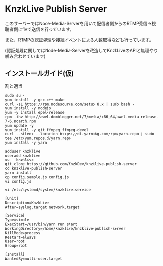 # KnzkLive Publish Server

このサーバーではNode-Media-Serverを用いて配信者側からのRTMP受信→視聴者側にflvで送信を行っています。

また、RTMPの認証処理や接続イベントによる人数取得なども行っています。

(認証処理に関してはNode-Media-Serverを改造してKnzkLiveのAPIと無理やり噛み合わせています)

## インストールガイド(仮)
割と適当

```
sudo su -
yum install -y gcc-c++ make
curl -sL https://rpm.nodesource.com/setup_8.x | sudo bash -
yum install -y nodejs
yum -y install epel-release
rpm -ihv http://awel.domblogger.net/7/media/x86_64/awel-media-release-7-6.noarch.rpm
yum update -y
yum install -y git ffmpeg ffmpeg-devel
curl --silent --location https://dl.yarnpkg.com/rpm/yarn.repo | sudo tee /etc/yum.repos.d/yarn.repo
yum install -y yarn

adduser knzklive
useradd knzklive
su - knzklive
git clone https://github.com/KnzkDev/knzklive-publish-server
cd knzklive-publish-server
yarn install
cp config.sample.js config.js
vi config.js
```

`vi /etc/systemd/system/knzklive.service`
```
[Unit]
Description=KnzkLive
After=syslog.target network.target

[Service]
Type=simple
ExecStart=/usr/bin/yarn run start
WorkingDirectory=/home/knzklive/knzklive-publish-server
KillMode=process
Restart=always
User=root
Group=root

[Install]
WantedBy=multi-user.target
```
